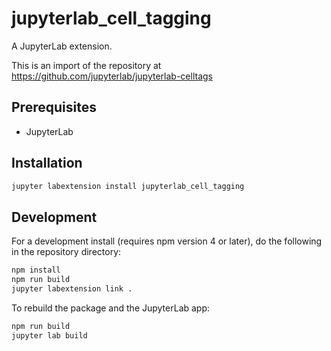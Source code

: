 # jupyterlab_cell_tagging

A JupyterLab extension.

This is an import of the repository at https://github.com/jupyterlab/jupyterlab-celltags

## Prerequisites

* JupyterLab

## Installation

```bash
jupyter labextension install jupyterlab_cell_tagging
```

## Development

For a development install (requires npm version 4 or later), do the following in the repository directory:

```bash
npm install
npm run build
jupyter labextension link .
```

To rebuild the package and the JupyterLab app:

```bash
npm run build
jupyter lab build
```

